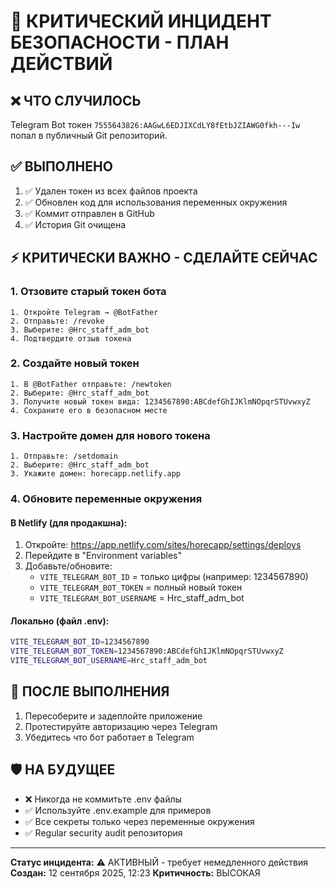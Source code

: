 # 🚨 КРИТИЧЕСКИЙ ИНЦИДЕНТ БЕЗОПАСНОСТИ - ПЛАН ДЕЙСТВИЙ

## ❌ ЧТО СЛУЧИЛОСЬ
Telegram Bot токен `7555643826:AAGwL6EDJIXCdLY8fEtbJZIAWG0fkh---Iw` попал в публичный Git репозиторий.

## ✅ ВЫПОЛНЕНО
1. ✅ Удален токен из всех файлов проекта
2. ✅ Обновлен код для использования переменных окружения
3. ✅ Коммит отправлен в GitHub
4. ✅ История Git очищена

## ⚡ КРИТИЧЕСКИ ВАЖНО - СДЕЛАЙТЕ СЕЙЧАС

### 1. Отзовите старый токен бота
```
1. Откройте Telegram → @BotFather
2. Отправьте: /revoke
3. Выберите: @Hrc_staff_adm_bot  
4. Подтвердите отзыв токена
```

### 2. Создайте новый токен
```
1. В @BotFather отправьте: /newtoken
2. Выберите: @Hrc_staff_adm_bot
3. Получите новый токен вида: 1234567890:ABCdefGhIJKlmNOpqrSTUvwxyZ
4. Сохраните его в безопасном месте
```

### 3. Настройте домен для нового токена
```
1. Отправьте: /setdomain
2. Выберите: @Hrc_staff_adm_bot  
3. Укажите домен: horecapp.netlify.app
```

### 4. Обновите переменные окружения

#### В Netlify (для продакшна):
1. Откройте: https://app.netlify.com/sites/horecapp/settings/deploys
2. Перейдите в "Environment variables"
3. Добавьте/обновите:
   - `VITE_TELEGRAM_BOT_ID` = только цифры (например: 1234567890)
   - `VITE_TELEGRAM_BOT_TOKEN` = полный новый токен
   - `VITE_TELEGRAM_BOT_USERNAME` = Hrc_staff_adm_bot

#### Локально (файл .env):
```bash
VITE_TELEGRAM_BOT_ID=1234567890
VITE_TELEGRAM_BOT_TOKEN=1234567890:ABCdefGhIJKlmNOpqrSTUvwxyZ
VITE_TELEGRAM_BOT_USERNAME=Hrc_staff_adm_bot
```

## 🔄 ПОСЛЕ ВЫПОЛНЕНИЯ
1. Пересоберите и задеплойте приложение
2. Протестируйте авторизацию через Telegram
3. Убедитесь что бот работает в Telegram

## 🛡️ НА БУДУЩЕЕ
- ❌ Никогда не коммитьте .env файлы
- ✅ Используйте .env.example для примеров  
- ✅ Все секреты только через переменные окружения
- ✅ Regular security audit репозитория

---
**Статус инцидента:** ⚠️ АКТИВНЫЙ - требует немедленного действия
**Создан:** 12 сентября 2025, 12:23
**Критичность:** ВЫСОКАЯ
